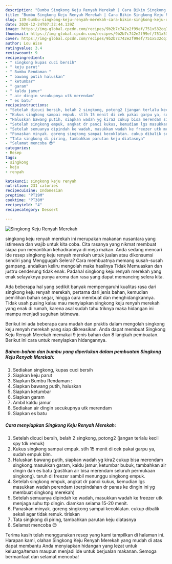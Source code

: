 ```yaml
---
description: "Bumbu Singkong Keju Renyah Merekah | Cara Bikin Singkong Keju Renyah Merekah Yang Lezat Sekali"
title: "Bumbu Singkong Keju Renyah Merekah | Cara Bikin Singkong Keju Renyah Merekah Yang Lezat Sekali"
slug: 139-bumbu-singkong-keju-renyah-merekah-cara-bikin-singkong-keju-renyah-merekah-yang-lezat-sekali
date: 2020-12-24T07:32:44.139Z
image: https://img-global.cpcdn.com/recipes/9b2b7c742e2f99ef/751x532cq70/singkong-keju-renyah-merekah-foto-resep-utama.jpg
thumbnail: https://img-global.cpcdn.com/recipes/9b2b7c742e2f99ef/751x532cq70/singkong-keju-renyah-merekah-foto-resep-utama.jpg
cover: https://img-global.cpcdn.com/recipes/9b2b7c742e2f99ef/751x532cq70/singkong-keju-renyah-merekah-foto-resep-utama.jpg
author: Lou Wise
ratingvalue: 3.4
reviewcount: 9
recipeingredient:
- " singkong kupas cuci bersih"
- " keju parut"
- " Bumbu Rendaman "
- " bawang putih haluskan"
- " ketumbar"
- " garam"
- " kaldu jamur"
- " air dingin secukupnya utk merendam"
- " es batu"
recipeinstructions:
- "Setelah dicuci bersih, belah 2 singkong, potong2 (jangan terlalu kecil spy tdk remuk)"
- "Kukus singkong sampai empuk. stlh 15 menit di cek pakai garpu ya, sudah empuk blm."
- "Haluskan bawang putih, siapkan wadah yg kira2 cukup bisa merendam singkong.masukkan garam, kaldu jamur, ketumbar bubuk, tambahkan air dingin dan es batu (pastikan air bisa merendam seluruh permukaan singkong). taruh di freezer sambil menunggu singkong empuk."
- "Setelah singkong empuk, angkat dr panci kukus, kemudian lgs masukkan wadah perendam (perpindahan dr panas ke dingin ini yg membuat singkong merekah)"
- "Setelah semuanya dipindah ke wadah, masukkan wadah ke freezer utk menjaga suhu ttp dingin. diamkan selama 15-20 menit."
- "Panaskan minyak. goreng singkong sampai kecoklatan. cukup dibalik sekali agar tidak remuk. tiriskan"
- "Tata singkong di piring, tambahkan parutan keju diatasnya"
- "Selamat mencoba 😍"
categories:
- Resep
tags:
- singkong
- keju
- renyah

katakunci: singkong keju renyah 
nutrition: 231 calories
recipecuisine: Indonesian
preptime: "PT19M"
cooktime: "PT38M"
recipeyield: "4"
recipecategory: Dessert

---
```



![Singkong Keju Renyah Merekah](https://img-global.cpcdn.com/recipes/9b2b7c742e2f99ef/751x532cq70/singkong-keju-renyah-merekah-foto-resep-utama.jpg)


singkong keju renyah merekah ini merupakan makanan nusantara yang istimewa dan wajib untuk kita coba. Cita rasanya yang nikmat membuat siapa pun menantikan kehadirannya di meja makan.
Anda sedang mencari ide resep singkong keju renyah merekah untuk jualan atau dikonsumsi sendiri yang Menggugah Selera? Cara membuatnya memang susah-susah gampang. andaikan keliru mengolah maka hasilnya Tidak Memuaskan dan justru cenderung tidak enak. Padahal singkong keju renyah merekah yang enak selayaknya punya aroma dan rasa yang dapat memancing selera kita.

Ada beberapa hal yang sedikit banyak mempengaruhi kualitas rasa dari singkong keju renyah merekah, pertama dari jenis bahan, kemudian pemilihan bahan segar, hingga cara membuat dan menghidangkannya. Tidak usah pusing kalau mau menyiapkan singkong keju renyah merekah yang enak di rumah, karena asal sudah tahu triknya maka hidangan ini mampu menjadi suguhan istimewa.




Berikut ini ada beberapa cara mudah dan praktis dalam mengolah singkong keju renyah merekah yang siap dikreasikan. Anda dapat membuat Singkong Keju Renyah Merekah memakai 9 jenis bahan dan 8 langkah pembuatan. Berikut ini cara untuk menyiapkan hidangannya.

<!--inarticleads1-->

##### Bahan-bahan dan bumbu yang diperlukan dalam pembuatan Singkong Keju Renyah Merekah:

1. Sediakan  singkong, kupas cuci bersih
1. Siapkan  keju parut
1. Siapkan  Bumbu Rendaman :
1. Siapkan  bawang putih, haluskan
1. Siapkan  ketumbar
1. Siapkan  garam
1. Ambil  kaldu jamur
1. Sediakan  air dingin secukupnya utk merendam
1. Siapkan  es batu




<!--inarticleads2-->

##### Cara menyiapkan Singkong Keju Renyah Merekah:

1. Setelah dicuci bersih, belah 2 singkong, potong2 (jangan terlalu kecil spy tdk remuk)
1. Kukus singkong sampai empuk. stlh 15 menit di cek pakai garpu ya, sudah empuk blm.
1. Haluskan bawang putih, siapkan wadah yg kira2 cukup bisa merendam singkong.masukkan garam, kaldu jamur, ketumbar bubuk, tambahkan air dingin dan es batu (pastikan air bisa merendam seluruh permukaan singkong). taruh di freezer sambil menunggu singkong empuk.
1. Setelah singkong empuk, angkat dr panci kukus, kemudian lgs masukkan wadah perendam (perpindahan dr panas ke dingin ini yg membuat singkong merekah)
1. Setelah semuanya dipindah ke wadah, masukkan wadah ke freezer utk menjaga suhu ttp dingin. diamkan selama 15-20 menit.
1. Panaskan minyak. goreng singkong sampai kecoklatan. cukup dibalik sekali agar tidak remuk. tiriskan
1. Tata singkong di piring, tambahkan parutan keju diatasnya
1. Selamat mencoba 😍




Terima kasih telah menggunakan resep yang kami tampilkan di halaman ini. Harapan kami, olahan Singkong Keju Renyah Merekah yang mudah di atas dapat membantu Anda menyiapkan hidangan yang lezat untuk keluarga/teman maupun menjadi ide untuk berjualan makanan. Semoga bermanfaat dan selamat mencoba!
